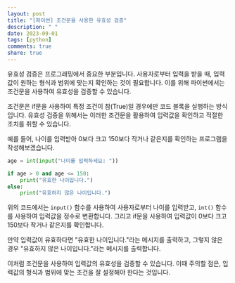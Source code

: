 ```yaml
---
layout: post
title: "[파이썬] 조건문을 사용한 유효성 검증"
description: " "
date: 2023-09-01
tags: [python]
comments: true
share: true
---
```


유효성 검증은 프로그래밍에서 중요한 부분입니다. 사용자로부터 입력을 받을 때, 입력값이 원하는 형식과 범위에 맞는지 확인하는 것이 필요합니다. 이를 위해 파이썬에서는 조건문을 사용하여 유효성을 검증할 수 있습니다.

조건문은 if문을 사용하여 특정 조건이 참(True)일 경우에만 코드 블록을 실행하는 방식입니다. 유효성 검증을 위해서는 이러한 조건문을 활용하여 입력값을 확인하고 적절한 조치를 취할 수 있습니다.

예를 들어, 나이를 입력받아 0보다 크고 150보다 작거나 같은지를 확인하는 프로그램을 작성해보겠습니다.

```python
age = int(input("나이를 입력하세요: "))

if age > 0 and age <= 150:
    print("유효한 나이입니다.")
else:
    print("유효하지 않은 나이입니다.")
```

위의 코드에서는 `input()` 함수를 사용하여 사용자로부터 나이를 입력받고, `int()` 함수를 사용하여 입력값을 정수로 변환합니다. 그리고 if문을 사용하여 입력값이 0보다 크고 150보다 작거나 같은지를 확인합니다.

만약 입력값이 유효하다면 "유효한 나이입니다."라는 메시지를 출력하고, 그렇지 않은 경우 "유효하지 않은 나이입니다."라는 메시지를 출력합니다.

이처럼 조건문을 사용하여 입력값의 유효성을 검증할 수 있습니다. 이때 주의할 점은, 입력값의 형식과 범위에 맞는 조건을 잘 설정해야 한다는 것입니다.